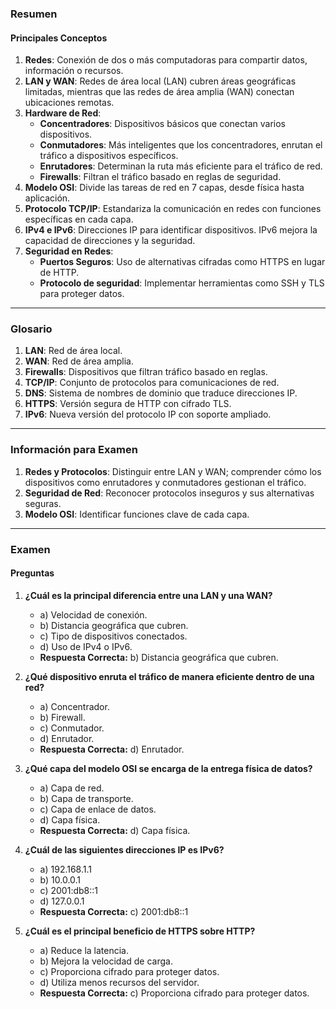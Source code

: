 
### Resumen

#### Principales Conceptos

1. **Redes**: Conexión de dos o más computadoras para compartir datos, información o recursos.
2. **LAN y WAN**: Redes de área local (LAN) cubren áreas geográficas limitadas, mientras que las redes de área amplia (WAN) conectan ubicaciones remotas.
3. **Hardware de Red**:
    - **Concentradores**: Dispositivos básicos que conectan varios dispositivos.
    - **Conmutadores**: Más inteligentes que los concentradores, enrutan el tráfico a dispositivos específicos.
    - **Enrutadores**: Determinan la ruta más eficiente para el tráfico de red.
    - **Firewalls**: Filtran el tráfico basado en reglas de seguridad.
4. **Modelo OSI**: Divide las tareas de red en 7 capas, desde física hasta aplicación.
5. **Protocolo TCP/IP**: Estandariza la comunicación en redes con funciones específicas en cada capa.
6. **IPv4 e IPv6**: Direcciones IP para identificar dispositivos. IPv6 mejora la capacidad de direcciones y la seguridad.
7. **Seguridad en Redes**:
    - **Puertos Seguros**: Uso de alternativas cifradas como HTTPS en lugar de HTTP.
    - **Protocolo de seguridad**: Implementar herramientas como SSH y TLS para proteger datos.

---

### Glosario

1. **LAN**: Red de área local.
2. **WAN**: Red de área amplia.
3. **Firewalls**: Dispositivos que filtran tráfico basado en reglas.
4. **TCP/IP**: Conjunto de protocolos para comunicaciones de red.
5. **DNS**: Sistema de nombres de dominio que traduce direcciones IP.
6. **HTTPS**: Versión segura de HTTP con cifrado TLS.
7. **IPv6**: Nueva versión del protocolo IP con soporte ampliado.

---

### Información para Examen

1. **Redes y Protocolos**: Distinguir entre LAN y WAN; comprender cómo los dispositivos como enrutadores y conmutadores gestionan el tráfico.
2. **Seguridad de Red**: Reconocer protocolos inseguros y sus alternativas seguras.
3. **Modelo OSI**: Identificar funciones clave de cada capa.

---

### Examen

#### Preguntas

1. **¿Cuál es la principal diferencia entre una LAN y una WAN?**
    
    - a) Velocidad de conexión.
    - b) Distancia geográfica que cubren.
    - c) Tipo de dispositivos conectados.
    - d) Uso de IPv4 o IPv6.
    - **Respuesta Correcta:** b) Distancia geográfica que cubren.
2. **¿Qué dispositivo enruta el tráfico de manera eficiente dentro de una red?**
    
    - a) Concentrador.
    - b) Firewall.
    - c) Conmutador.
    - d) Enrutador.
    - **Respuesta Correcta:** d) Enrutador.
3. **¿Qué capa del modelo OSI se encarga de la entrega física de datos?**
    
    - a) Capa de red.
    - b) Capa de transporte.
    - c) Capa de enlace de datos.
    - d) Capa física.
    - **Respuesta Correcta:** d) Capa física.
4. **¿Cuál de las siguientes direcciones IP es IPv6?**
    
    - a) 192.168.1.1
    - b) 10.0.0.1
    - c) 2001:db8::1
    - d) 127.0.0.1
    - **Respuesta Correcta:** c) 2001:db8::1
5. **¿Cuál es el principal beneficio de HTTPS sobre HTTP?**
    
    - a) Reduce la latencia.
    - b) Mejora la velocidad de carga.
    - c) Proporciona cifrado para proteger datos.
    - d) Utiliza menos recursos del servidor.
    - **Respuesta Correcta:** c) Proporciona cifrado para proteger datos.